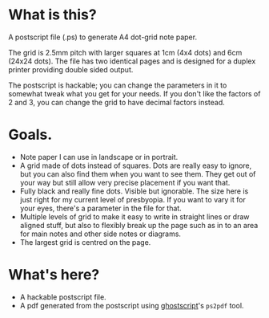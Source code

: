# What is this?

A postscript file (.ps) to generate A4 dot-grid note paper. 

The grid is 2.5mm pitch with larger squares at 1cm (4x4 dots) and 6cm (24x24 dots). The file has two identical pages and is designed for a duplex printer providing double sided output.

The postscript is hackable; you can change the parameters in it to somewhat tweak what you get for your needs. If you don't like the factors of 2 and 3, you can change the grid to have decimal factors instead.

# Goals.

* Note paper I can use in landscape or in portrait.
* A grid made of dots instead of squares. Dots are really easy to ignore, but you can also find them when you want to see them. They get out of your way but still allow very precise placement if you want that.
* Fully black and really fine dots. Visible but ignorable. The size here is just right for my current level of presbyopia. If you want to vary it for your eyes, there's a parameter in the file for that.
* Multiple levels of grid to make it easy to write in straight lines or draw aligned stuff, but also to flexibly break up the page such as in to an area for main notes and other side notes or diagrams.
* The largest grid is centred on the page.

# What's here?

* A hackable postscript file.
* A pdf generated from the postscript using [ghostscript](https://www.ghostscript.com)'s `ps2pdf` tool.
